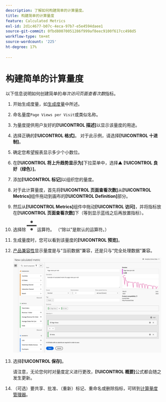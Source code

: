 ```yaml
---
description: 了解如何构建简单的计算量度。
title: 构建简单的计算量度
feature: Calculated Metrics
exl-id: 2d1c4677-b07c-4eca-97b7-e5e4594daee1
source-git-commit: 0fbd80070051286f999af8eec9100f617cc498d5
workflow-type: tm+mt
source-wordcount: '225'
ht-degree: 17%

---
```


# 构建简单的计算量度

以下信息说明如何创建简单的&#x200B;*每次访问页面查看次数*&#x200B;指标。

1. 开始生成度量，如[生成度量](/help/components/calculated-metrics/workflow/c-build-metrics/cm-build-metrics.md)中所述。
1. 命名量度`Page Views per Visit`或类似名称。
1. 为量度提供用户友好的&#x200B;**[!UICONTROL 描述]**&#x200B;以显示该量度的用途。
1. 选择正确的&#x200B;**[!UICONTROL 格式]**。 对于此示例，请选择&#x200B;**[!UICONTROL 十进制]**。
1. 确定您希望报表显示多少个小数位。
1. 在&#x200B;**[!UICONTROL 将上升趋势显示为]**&#x200B;下拉菜单中，选择▲ **[!UICONTROL 良好（绿色）]**。
1. 添加&#x200B;**[!UICONTROL 标记]**&#x200B;以组织您的量度。
1. 对于此计算量度，首先将&#x200B;**[!UICONTROL 页面查看次数]**&#x200B;从&#x200B;**[!UICONTROL Metrics]**&#x200B;组件拖动到画布的&#x200B;**[!UICONTROL Definition]**&#x200B;部分。
1. 然后从&#x200B;**[!UICONTROL Metrics]**&#x200B;组件中拖动&#x200B;**[!UICONTROL 访问]**，并将指标放在&#x200B;**[!UICONTROL 页面查看次数]**&#x200B;下（等到显示蓝线之后再放置指标）。
1. 选择除![除](/help/assets/icons/Divide.svg)运算符。 （“除以”是默认的运算符。）
1. 生成量度时，您可以看到该量度的&#x200B;**[!UICONTROL 预览]**。
1. [产品兼容性](/help/components/calculated-metrics/cm-compatibility.md)显示量度是与“当前数据”兼容，还是只与“完全处理数据”兼容。

   ![简单计算量度](assets/simple-calculated-metric.png)
1. 选择&#x200B;**[!UICONTROL 保存]**。

   请注意，无论您何时对量度定义进行更改，**[!UICONTROL 概要]**&#x200B;公式都会随之发生更新。

1. （可选）要共享、批准、（重新）标记、重命名或删除指标，可转到[计算量度管理器](/help/components/calculated-metrics/workflow/cm-manager.md)。

